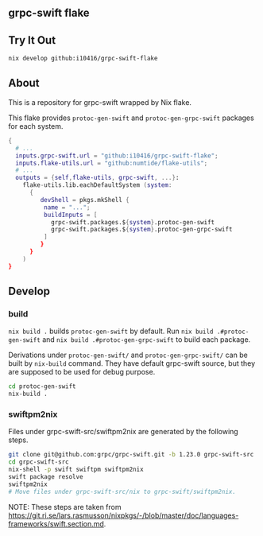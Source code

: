 ## grpc-swift flake

## Try It Out

```sh
nix develop github:i10416/grpc-swift-flake
```

## About

This is a repository for grpc-swift wrapped by Nix flake.

This flake provides `protoc-gen-swift` and `protoc-gen-grpc-swift` packages for each system.

```nix
{
  # ...
  inputs.grpc-swift.url = "github:i10416/grpc-swift-flake";
  inputs.flake-utils.url = "github:numtide/flake-utils";
  # ...
  outputs = {self,flake-utils, grpc-swift, ...}:
    flake-utils.lib.eachDefaultSystem (system:
      {
         devShell = pkgs.mkShell {
          name = "...";
          buildInputs = [
            grpc-swift.packages.${system}.protoc-gen-swift
            grpc-swift.packages.${system}.protoc-gen-grpc-swift
          ]
         }
      }
    )
}
```

## Develop

### build

`nix build .` builds `protoc-gen-swift` by default. Run `nix build .#protoc-gen-swift` and `nix build .#protoc-gen-grpc-swift` to build each package.

Derivations under `protoc-gen-swift/` and `protoc-gen-grpc-swift/` can be built by `nix-build` command. They have default grpc-swift source, but they are supposed to be used for debug purpose.

```sh
cd protoc-gen-swift
nix-build .
```

### swiftpm2nix

Files under grpc-swift-src/swiftpm2nix are generated by the following steps.

```sh
git clone git@github.com:grpc/grpc-swift.git -b 1.23.0 grpc-swift-src
cd grpc-swift-src
nix-shell -p swift swiftpm swiftpm2nix
swift package resolve
swiftpm2nix
# Move files under grpc-swift-src/nix to grpc-swift/swiftpm2nix.
```

NOTE:
These steps are taken from https://git.ri.se/lars.rasmusson/nixpkgs/-/blob/master/doc/languages-frameworks/swift.section.md.
